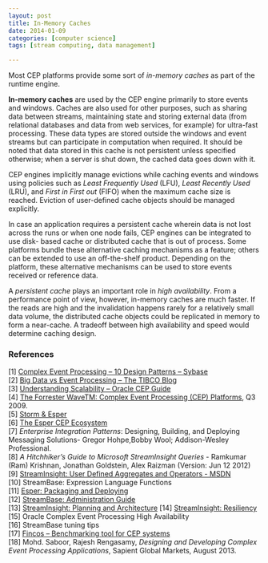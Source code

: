 ```yaml
---
layout: post
title: In-Memory Caches
date: 2014-01-09
categories: [computer science]
tags: [stream computing, data management]

---
```

<script type="text/javascript"  src="http://cdn.mathjax.org/mathjax/latest/MathJax.js?config=TeX-AMS-MML_HTMLorMML"></script>

Most CEP platforms provide some sort of *in-memory caches* as part of the runtime engine.
**In-memory caches** are used by the CEP engine primarily to store events and windows. Caches are also used for other purposes, such as sharing data between streams, maintaining state and storing external data (from relational databases and data from web services, for example) for ultra-fast processing. These data typesare stored outside the windows and event streams but can participate in computation when required. It should be noted that data stored in this cache is not persistent unless specified otherwise; when a server is shut down, the cached data goes down with it.
CEP engines implicitly manage evictions while caching events and windows using policies such as *Least Frequently Used* (LFU), *Least Recently Used* (LRU), and *First in First out* (FIFO) when the maximum cache size is reached. Eviction of user-defined cache objects should be managed explicitly.
In case an application requires a persistent cache wherein data is not lost across the runs or when one node fails, CEP engines can be integrated to use disk- based cache or distributed cache that is out of process. Some platforms bundle these alternative caching mechanisms as a feature; others can be extended to use an off-the-shelf product. Depending on the platform, these alternative mechanisms can be used to store events received or reference data.
A *persistent cache* plays an important role in *high availability*. From a performance point of view, however, in-memory caches are much faster. If the reads are high and the invalidation happens rarely for a relatively small data volume, the distributed cache objects could be replicated in memory to form a near-cache. A tradeoff between high availability and speed would determine caching design.


### References
[1] [Complex Event Processing – 10 Design Patterns – Sybase](http://m.sybase.com/files/White_Papers/CEP-10-Design-Patterns-WP.pdf)  
[2] [Big Data vs Event Processing – The TIBCO Blog](http://www.tibco.com/blog/2012/01/26/big-data-vs-event-processing/)  
[3] [Understanding Scalability – Oracle CEP Guide](http://docs.oracle.com/cd/E14571_01/doc.1111/e14301/scalunder.htm)  
[4] [The Forrester WaveTM: Complex Event Processing (CEP) Platforms](http://www.reinsa.co.cr/2009wave_complex_event_processing_cep_platforms_q3.pdf), Q3 2009.  
[5] [Storm & Esper](http://tomdzk.wordpress.com/2011/09/28/storm-esper/)  
[6] [The Esper CEP Ecosystem](http://blog.octo.com/en/the-esper-cep-ecosystem/)  
[7] *Enterprise Integration Patterns*: Designing, Building, and Deploying Messaging Solutions- Gregor Hohpe,Bobby Wool; Addison-Wesley Professional.    
[8] *A Hitchhiker’s Guide to Microsoft StreamInsight Queries* - Ramkumar (Ram) Krishnan, Jonathan Goldstein,Alex Raizman (Version: Jun 12 2012)  
[9] [StreamInsight: User Defined Aggregates and Operators - MSDN](http://msdn.microsoft.com/en-us/library/ee842720.aspx)  
[10] StreamBase: Expression Language Functions  
[11] [Esper: Packaging and Deploying](http://esper.codehaus.org/esper-4.0.0/doc/reference/en/html/packaging_deployment.html)  
[12] [StreamBase: Administration Guide](http://docs.streambase.com/sb72/index.jsp?topic=/com.streambase.sb.ide.help/data/html/admin/index.html)  
[13] [StreamInsight: Planning and Architecture](http://msdn.microsoft.com/en-us/library/ee391397(v=sql.111).aspx)  
[14] [StreamInsight: Resiliency](http://msdn.microsoft.com/en-in/library/hh290501.aspx)  
[15] Oracle Complex Event Processing High Availability  
[16] StreamBase tuning tips  
[17] [Fincos – Benchmarking tool for CEP systems](https://code.google.com/p/fincos/)  
[18] Mohd. Saboor, Rajesh Rengasamy, *Designing and Developing Complex Event Processing Applications*, Sapient Global Markets, August 2013.